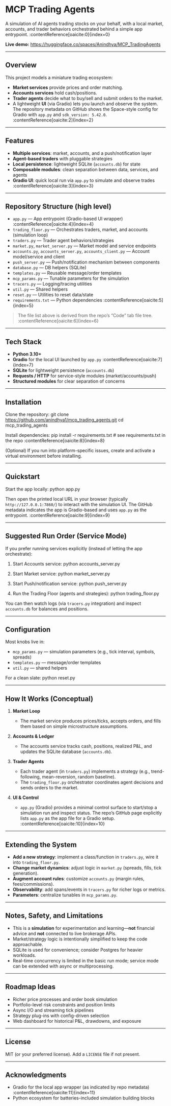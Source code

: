 # MCP Trading Agents

A simulation of AI agents trading stocks on your behalf, with a local market, accounts, and trader behaviors orchestrated behind a simple app entrypoint. :contentReference[oaicite:0]{index=0}

**Live demo:** https://huggingface.co/spaces/Anindhya/MCP_TradingAgents

---

## Overview

This project models a miniature trading ecosystem:
- **Market services** provide prices and order matching.
- **Accounts services** hold cash/positions.
- **Trader agents** decide what to buy/sell and submit orders to the market.
- A lightweight **UI** (via Gradio) lets you launch and observe the system. The repository metadata on GitHub shows the Space-style config for Gradio with `app.py` and `sdk_version: 5.42.0`. :contentReference[oaicite:2]{index=2}

---

## Features

- **Multiple services**: market, accounts, and a push/notification layer
- **Agent-based traders** with pluggable strategies
- **Local persistence**: lightweight SQLite (`accounts.db`) for state
- **Composable modules**: clean separation between data, services, and agents
- **Gradio UI**: quick local run via `app.py` to simulate and observe trades :contentReference[oaicite:3]{index=3}

---

## Repository Structure (high level)

- `app.py` — App entrypoint (Gradio-based UI wrapper) :contentReference[oaicite:4]{index=4}
- `trading_floor.py` — Orchestrates traders, market, and accounts (simulation loop)
- `traders.py` — Trader agent behaviors/strategies
- `market.py`, `market_server.py` — Market model and service endpoints
- `accounts.py`, `accounts_server.py`, `accounts_client.py` — Account model/service and client
- `push_server.py` — Push/notification mechanism between components
- `database.py` — DB helpers (SQLite)
- `templates.py` — Reusable message/order templates
- `mcp_params.py` — Tunable parameters for the simulation
- `tracers.py` — Logging/tracing utilities
- `util.py` — Shared helpers
- `reset.py` — Utilities to reset data/state
- `requirements.txt` — Python dependencies :contentReference[oaicite:5]{index=5}

> The file list above is derived from the repo’s “Code” tab file tree. :contentReference[oaicite:6]{index=6}

---

## Tech Stack

- **Python 3.10+**
- **Gradio** for the local UI launched by `app.py` :contentReference[oaicite:7]{index=7}
- **SQLite** for lightweight persistence (`accounts.db`)
- **Requests / HTTP** for service-style modules (market/accounts/push)
- **Structured modules** for clear separation of concerns

---

## Installation

Clone the repository:
    git clone https://github.com/anindhya1/mcp_trading_agents.git
    cd mcp_trading_agents

Install dependencies:
    pip install -r requirements.txt  # see requirements.txt in the repo :contentReference[oaicite:8]{index=8}

(Optional) If you run into platform-specific issues, create and activate a virtual environment before installing.

---

## Quickstart

Start the app locally:
    python app.py

Then open the printed local URL in your browser (typically `http://127.0.0.1:7860/`) to interact with the simulation UI. The GitHub metadata indicates the app is Gradio-based and uses `app.py` as the entrypoint. :contentReference[oaicite:9]{index=9}

---

## Suggested Run Order (Service Mode)

If you prefer running services explicitly (instead of letting the app orchestrate):

1) Start Accounts service:
    python accounts_server.py

2) Start Market service:
    python market_server.py

3) Start Push/notification service:
    python push_server.py

4) Run the Trading Floor (agents and strategies):
    python trading_floor.py

You can then watch logs (via `tracers.py` integration) and inspect `accounts.db` for balances and positions.

---

## Configuration

Most knobs live in:
- `mcp_params.py` — simulation parameters (e.g., tick interval, symbols, spreads)
- `templates.py` — message/order templates
- `util.py` — shared helpers

For a clean slate:
    python reset.py

---

## How It Works (Conceptual)

1) **Market Loop**
   - The market service produces prices/ticks, accepts orders, and fills them based on simple microstructure assumptions.

2) **Accounts & Ledger**
   - The accounts service tracks cash, positions, realized P&L, and updates the SQLite database (`accounts.db`).

3) **Trader Agents**
   - Each trader agent (in `traders.py`) implements a strategy (e.g., trend-following, mean-reversion, random baseline).
   - The `trading_floor.py` orchestrator coordinates agent decisions and sends orders to the market.

4) **UI & Control**
   - `app.py` (Gradio) provides a minimal control surface to start/stop a simulation run and inspect status. The repo’s GitHub page explicitly lists `app.py` as the app file for a Gradio setup. :contentReference[oaicite:10]{index=10}

---

## Extending the System

- **Add a new strategy**: implement a class/function in `traders.py`, wire it into `trading_floor.py`.
- **Change market dynamics**: adjust logic in `market.py` (spreads, fills, tick generation).
- **Augment account rules**: customize `accounts.py` (margin rules, fees/commissions).
- **Observability**: add spans/events in `tracers.py` for richer logs or metrics.
- **Parameters**: centralize tunables in `mcp_params.py`.

---

## Notes, Safety, and Limitations

- This is a **simulation** for experimentation and learning—**not** financial advice and **not** connected to live brokerage APIs.
- Market/strategy logic is intentionally simplified to keep the code approachable.
- SQLite is used for convenience; consider Postgres for heavier workloads.
- Real-time concurrency is limited in the basic run mode; service mode can be extended with async or multiprocessing.

---

## Roadmap Ideas

- Richer price processes and order book simulation
- Portfolio-level risk constraints and position limits
- Async I/O and streaming tick pipelines
- Strategy plug-ins with config-driven selection
- Web dashboard for historical P&L, drawdowns, and exposure

---

## License

MIT (or your preferred license). Add a `LICENSE` file if not present.

---

## Acknowledgments

- Gradio for the local app wrapper (as indicated by repo metadata) :contentReference[oaicite:11]{index=11}
- Python ecosystem for batteries-included simulation building blocks

